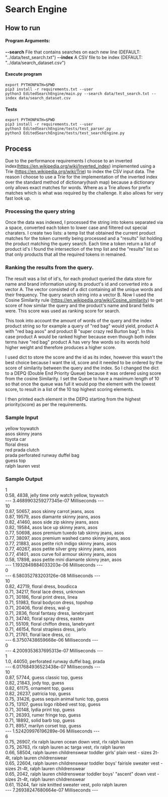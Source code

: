 # Search Engine


## How to run

#### Program Arguments:
**--search** File that contains searches on each new line (DEFAULT: "../data/test_search.txt")
**--index** A CSV file to be index (DEFAULT: "../data/search_dataset.csv")


#### Execute program

```
export PYTHONPATH=$PWD
pip3 install -r requirements.txt --user
python3 EditedSearchEngine/main.py --search data/test_search.txt --index data/search_dataset.csv
```

#### Tests

```
export PYTHONPATH=$PWD
pip3 install -r requirements.txt --user
python3 EditedSearchEngine/tests/test_parser.py
python3 EditedSearchEngine/tests/test_searchEngine.py

```

## Process

Due to the performance requirements I choose to an inverted index(https://en.wikipedia.org/wiki/Inverted_index) implemented using a Trie (https://en.wikipedia.org/wiki/Trie) to index the CSV input data. The reason I choose to use a Trie for the implementation of the inverted index over the standard method of dictionary(hash map) because a dictionary only allows exact matches for words. Where as a Trie allows for prefix matches which is what was required by the challenge. It also allows for very fast look up.

### Processing the query string
Once the data was indexed, I processed the string into tokens separated via a space, converted each token to lower case and filtered out special charaters. I create two lists: a temp list that obtained the current product matches for the token currently being processed and a "results" list holding the product matching the query search. Each time a token return a list of product id's I found the intersection of the tmp list and the "results" list so that only products that all the required tokens in remained.


### Ranking the results from the query.

The result was a list of id's, for each product queried the data store for name and brand information using its product's id and converted into a vector A. The vector consisted of a dict containing all the unique words and their frequency. The query search string into a vector B. Now I used the Cosine Similarity rule (https://en.wikipedia.org/wiki/Cosine_similarity) to get score of how similar the query and the product's name and brand fields were. This score was used as ranking score for search.

This took into account the amount of words of the query and the index product string so for example a query of "red bag" would yield, product A with "red bag asos" and product B "super crazy red Burton bag". In this case product A would be ranked higher because even though both index terms have "red bag" product A has very few words so its words hold higher weight and therefore produces a higher score.

I used dict to store the score and the id as its index, however this wasn't the best choice because I want the id, score and it needed to be ordered by the score of similarity between the query and the index. So I changed the dict to a DEPQ (Double End Priority Queue) because it was ordered using score from the cosine Similarity. I set the Queue to have a maximum length of 10 so that once the queue was full it would pop the element with the lowest score, to result in a list of the 10 top highest scoring elements.

I then printed each element in the DEPQ starting from the highest priority(score) as per the requirements.

### Sample Input

yellow toywatch <br />
asos skinny jeans <br />
toyota car <br />
floral dress <br />
red prada clutch <br />
prada perforated runway duffel bag <br />
guess top <br />
ralph lauren vest <br />

### Sample Output <br />

1 <br />
0.58, 4838, jelly time only watch yellow, toywatch <br />
--- 3.4689903259277345e-07 Milliseconds --- <br />
10 <br />
0.87, 50657, asos skinny carrot jeans, asos <br />
0.87, 19579, asos diamante skinny jeans, asos <br />
0.82, 41460, asos side zip skinny jeans, asos <br />
0.82, 19584, asos lace up skinny jeans, asos <br />
0.77, 50698, asos premium tuxedo tab skinny jeans, asos <br />
0.77, 38097, asos premium washed camo skinny jeans, asos <br />
0.77, 21883, asos petite rich indigo skinny jeans, asos <br />
0.77, 40267, asos petite silver grey skinny jeans, asos <br />
0.77, 41401, asos curve foil armour skinny jeans, asos <br />
0.58, 17898, asos petite mini diamante skinny jean, asos<br />
--- 1.1932849884033203e-06 Milliseconds --- <br />
0 <br />
--- 6.580352783203126e-08 Milliseconds --- <br />
10 <br />
0.82, 42719, floral dress, boudicca <br />
0.71, 34217, floral lace dress, unknown <br />
0.71, 30186, floral print dress, linea <br />
0.71, 51983, floral bodycon dress, topshop <br />
0.71, 20406, floral dress, wal-g <br />
0.71, 2836, floral fantasy dress, lanebryant <br />
0.71, 34740, floral spray dress, eastex <br />
0.71, 55109, floral chiffon dress, lanebryant <br />
0.71, 46154, floral strapless dress, jarlo <br />
0.71, 21761, floral lace dress, cc <br />
--- 6.37507438659668e-06 Milliseconds --- <br />
0 <br />
--- 4.2009353637695313e-07 Milliseconds --- <br />
1 <br />
1.0, 44050, perforated runway duffel bag, prada <br />
--- 6.017684936523438e-07 Milliseconds --- <br />
10 <br />
0.87, 57744, guess classic top, guess <br />
0.82, 21843, jody top, guess <br />
0.82, 61175, ornament top, guess <br />
0.82, 26237, patricia top, guess <br />
0.75, 31426, guess sequin animal tunic top, guess <br />
0.75, 13107, guess logo ribbed vest top, guess <br />
0.71, 30148, lydia print top, guess <br />
0.71, 26393, rumer fringe top, guess <br />
0.71, 18892, solid barb top, guess <br />
0.71, 8957, marilyn corset top, guess <br />
--- 1.524209976196289e-06 Milliseconds --- <br />
6 <br />
0.75, 26907, rlx ralph lauren ocean down vest, rlx ralph lauren <br />
0.75, 26763, rlx ralph lauren ac targa vest, rlx ralph lauren <br />
0.66, 58504, ralph lauren childrenswear toddler girls' plain vest - sizes 2t-4t, ralph lauren childrenswear <br />
0.65, 22604, ralph lauren childrenswear toddler boys' fairisle sweater vest - sizes 2t-4t, ralph lauren childrenswear <br />
0.65, 2042, ralph lauren childrenswear toddler boys' "ascent" down vest - sizes 2t-4t, ralph lauren childrenswear <br />
0.61, 15244, fair isle knitted sweater vest, polo ralph lauren <br />
--- 7.26938247680664e-07 Milliseconds --- <br />
